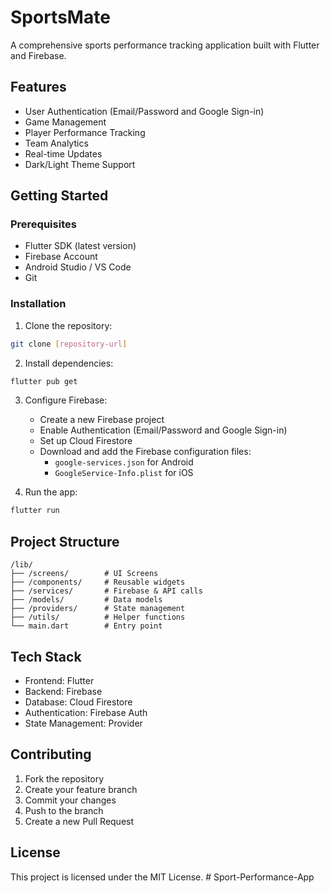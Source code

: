 # SportsMate

A comprehensive sports performance tracking application built with Flutter and Firebase.

## Features

- User Authentication (Email/Password and Google Sign-in)
- Game Management
- Player Performance Tracking
- Team Analytics
- Real-time Updates
- Dark/Light Theme Support

## Getting Started

### Prerequisites

- Flutter SDK (latest version)
- Firebase Account
- Android Studio / VS Code
- Git

### Installation

1. Clone the repository:
```bash
git clone [repository-url]
```

2. Install dependencies:
```bash
flutter pub get
```

3. Configure Firebase:
   - Create a new Firebase project
   - Enable Authentication (Email/Password and Google Sign-in)
   - Set up Cloud Firestore
   - Download and add the Firebase configuration files:
     - `google-services.json` for Android
     - `GoogleService-Info.plist` for iOS

4. Run the app:
```bash
flutter run
```

## Project Structure

```
/lib/
├── /screens/        # UI Screens
├── /components/     # Reusable widgets
├── /services/       # Firebase & API calls
├── /models/         # Data models
├── /providers/      # State management
├── /utils/          # Helper functions
└── main.dart        # Entry point
```

## Tech Stack

- Frontend: Flutter
- Backend: Firebase
- Database: Cloud Firestore
- Authentication: Firebase Auth
- State Management: Provider

## Contributing

1. Fork the repository
2. Create your feature branch
3. Commit your changes
4. Push to the branch
5. Create a new Pull Request

## License

This project is licensed under the MIT License.
#   S p o r t - P e r f o r m a n c e - A p p 
 
 
